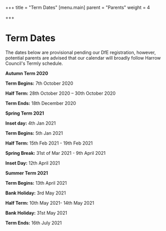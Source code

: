 +++
title = "Term Dates"
[menu.main]
parent = "Parents"
weight = 4

+++
# Term Dates

The dates below are provisional pending our DfE registration, however, potential parents are advised that our calendar will broadly follow Harrow Council's Termly schedule.

**Autumn Term 2020**

**Term Begins:** 7th October 2020

**Half Term:** 28th October 2020 – 30th October 2020

**Term Ends:** 18th December 2020

**Spring Term 2021**

**Inset day:** 4th Jan 2021

**Term Begins:** 5th Jan 2021

**Half Term:** 15th Feb 2021 - 19th Feb 2021

**Spring Break:** 31st of Mar 2021 - 9th April 2021

**Inset Day:** 12th April 2021

**Summer Term 2021**

**Term Begins:** 13th April 2021

**Bank Holiday:** 3rd May 2021

**Half Term:** 10th May 2021- 14th May 2021

**Bank Holiday:** 31st May 2021

**Term Ends:** 16th July 2021